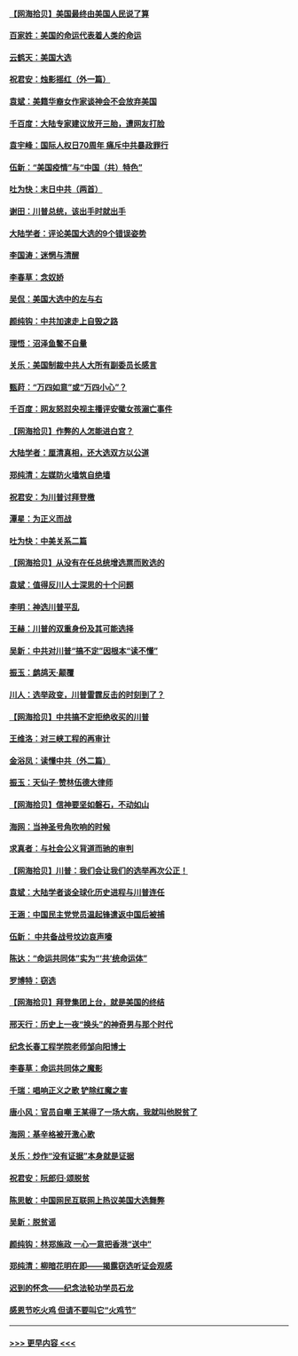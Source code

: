 #### [【网海拾贝】美国最终由美国人民说了算](../pages/nsc993/n12617255.md?t=12140902) 
#### [百家姓：美国的命运代表着人类的命运](../pages/nsc993/n12615838.md?t=12140902) 
#### [云鹤天：美国大选](../pages/nsc993/n12615994.md?t=12140902) 
#### [祝君安：烛影摇红（外一篇）](../pages/nsc993/n12615975.md?t=12140902) 
#### [袁斌：美籍华裔女作家谈神会不会放弃美国](../pages/nsc993/n12615263.md?t=12140902) 
#### [千百度：大陆专家建议放开三胎，遭网友打脸](../pages/nsc993/n12614456.md?t=12140902) 
#### [袁宇峰：国际人权日70周年 痛斥中共暴政罪行](../pages/nsc993/n12611965.md?t=12140902) 
#### [伍新：“美国疫情”与“中国（共）特色”](../pages/nsc993/n12611463.md?t=12140902) 
#### [吐为快：末日中共（两首）](../pages/nsc993/n12611461.md?t=12140902) 
#### [谢田：川普总统，该出手时就出手](../pages/nsc993/n12610905.md?t=12140902) 
#### [大陆学者：评论美国大选的9个错误姿势](../pages/nsc993/n12609586.md?t=12140902) 
#### [李国涛：迷惘与清醒](../pages/nsc993/n12607532.md?t=12140902) 
#### [李春草：念奴娇](../pages/nsc993/n12607083.md?t=12140902) 
#### [吴侃：美国大选中的左与右](../pages/nsc993/n12607054.md?t=12140902) 
#### [颜纯钩：中共加速走上自毁之路](../pages/nsc993/n12606473.md?t=12140902) 
#### [理悟：沼泽鱼鳖不自量](../pages/nsc993/n12606454.md?t=12140902) 
#### [关乐：美国制裁中共人大所有副委员长感言](../pages/nsc993/n12606442.md?t=12140902) 
#### [甄莳：“万四如意”或“万四小心”？](../pages/nsc993/n12606091.md?t=12140902) 
#### [千百度：网友怒怼央视主播评安徽女孩溺亡事件](../pages/nsc993/n12605370.md?t=12140902) 
#### [【网海拾贝】作弊的人怎能进白宫？](../pages/nsc993/n12603546.md?t=12140902) 
#### [大陆学者：厘清真相，还大选双方以公道](../pages/nsc993/n12603475.md?t=12140902) 
#### [郑纯清：左媒防火墙筑自绝墙](../pages/nsc993/n12602226.md?t=12140902) 
#### [祝君安：为川普讨拜登檄](../pages/nsc993/n12602199.md?t=12140902) 
#### [潭星：为正义而战](../pages/nsc993/n12600926.md?t=12140902) 
#### [吐为快：中美关系二篇](../pages/nsc993/n12600908.md?t=12140902) 
#### [【网海拾贝】从没有在任总统增选票而败选的](../pages/nsc993/n12600435.md?t=12140902) 
#### [袁斌：值得反川人士深思的十个问题](../pages/nsc993/n12600332.md?t=12140902) 
#### [李明：神选川普平乱](../pages/nsc993/n12599751.md?t=12140902) 
#### [王赫：川普的双重身份及其可能选择](../pages/nsc993/n12599723.md?t=12140902) 
#### [吴新：中共对川普“搞不定”因根本“读不懂”](../pages/nsc993/n12599502.md?t=12140902) 
#### [振玉：鹧鸪天‧颠覆](../pages/nsc993/n12599494.md?t=12140902) 
#### [川人：选举政变，川普雷霆反击的时刻到了？](../pages/nsc993/n12599291.md?t=12140902) 
#### [【网海拾贝】中共搞不定拒绝收买的川普](../pages/nsc993/n12598955.md?t=12140902) 
#### [王维洛：对三峡工程的再审计](../pages/nsc993/n12598436.md?t=12140902) 
#### [金浴凤：读懂中共（外二篇）](../pages/nsc993/n12597943.md?t=12140902) 
#### [振玉：天仙子‧赞林伍德大律师](../pages/nsc993/n12597929.md?t=12140902) 
#### [【网海拾贝】信神要坚如磐石，不动如山](../pages/nsc993/n12597901.md?t=12140902) 
#### [海网：当神圣号角吹响的时候](../pages/nsc993/n12595891.md?t=12140902) 
#### [求真者：与社会公义背道而驰的审判](../pages/nsc993/n12595868.md?t=12140902) 
#### [【网海拾贝】川普：我们会让我们的选举再次公正！](../pages/nsc993/n12594930.md?t=12140902) 
#### [袁斌：大陆学者谈全球化历史进程与川普连任](../pages/nsc993/n12594690.md?t=12140902) 
#### [王涵：中国民主党党员温起锋遣返中国后被捕](../pages/nsc993/n12594540.md?t=12140902) 
#### [伍新： 中共备战号坟边哀声嚎](../pages/nsc993/n12593086.md?t=12140902) 
#### [陈达：“命运共同体”实为“‘共’统命运体”](../pages/nsc993/n12590865.md?t=12140902) 
#### [罗博特：窃选](../pages/nsc993/n12590619.md?t=12140902) 
#### [【网海拾贝】拜登集团上台，就是美国的终结](../pages/nsc993/n12589725.md?t=12140902) 
#### [邢天行：历史上一夜“换头”的神奇男与那个时代](../pages/nsc993/n12589424.md?t=12140902) 
#### [纪念长春工程学院老师邹向阳博士](../pages/nsc993/n12585390.md?t=12140902) 
#### [李春草：命运共同体之魔影](../pages/nsc993/n12585026.md?t=12140902) 
#### [千瑞：唱响正义之歌 铲除红魔之害](../pages/nsc993/n12585002.md?t=12140902) 
#### [唐小风：官员自嘲 王某得了一场大病，我就叫他脱贫了](../pages/nsc993/n12584981.md?t=12140902) 
#### [海网：基辛格被开激心歌](../pages/nsc993/n12584946.md?t=12140902) 
#### [关乐：炒作“没有证据”本身就是证据](../pages/nsc993/n12583146.md?t=12140902) 
#### [祝君安：阮郎归‧颂脱贫](../pages/nsc993/n12583119.md?t=12140902) 
#### [陈思敏：中国网民互联网上热议美国大选舞弊](../pages/nsc993/n12582845.md?t=12140902) 
#### [吴新：脱贫谣](../pages/nsc993/n12580839.md?t=12140902) 
#### [颜纯钩：林郑施政 一心一意把香港“送中”](../pages/nsc993/n12580805.md?t=12140902) 
#### [郑纯清：柳暗花明在即——揭露窃选听证会观感](../pages/nsc993/n12580795.md?t=12140902) 
#### [迟到的怀念——纪念法轮功学员石龙](../pages/nsc993/n12580245.md?t=12140902) 
#### [感恩节吃火鸡  但请不要叫它“火鸡节”](../pages/nsc993/n12580252.md?t=12140902) 

----
#### [ >>> 更早内容 <<< ](../indexes/nsc993-earlier.md)
